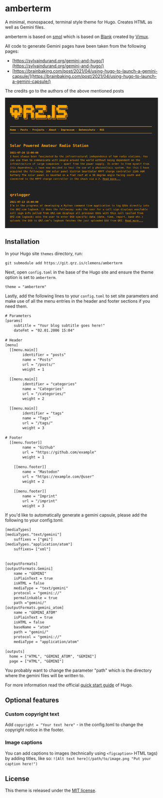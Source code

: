 # amberterm

A minimal, monospaced, terminal style theme for Hugo. Creates HTML as well as Gemini files.

amberterm is based on [smol](https://github.com/colorchestra/smol) which is based on [Blank](https://github.com/Vimux/Blank) created by [Vimux](https://github.com/Vimux).

All code to generate Gemini pages have been taken from the following pages:

  * [https://sylvaindurand.org/gemini-and-hugo/](https://sylvaindurand.org/gemini-and-hugo/)
  * [https://brainbaking.com/post/2021/04/using-hugo-to-launch-a-gemini-capsule/](https://brainbaking.com/post/2021/04/using-hugo-to-launch-a-gemini-capsule/)

The credits go to the authors of the above mentioned posts


![Screenshot](/images/screenshot.png)

## Installation

In your Hugo site `themes` directory, run:

```
git submodule add https://git.qrz.is/clemens/amberterm
```

Next, open `config.toml` in the base of the Hugo site and ensure the theme option is set to `amberterm`.

```
theme = "amberterm"
```

Lastly, add the following lines to your `config.toml` to set site parameters and make use of all the menu entries in the header and footer sections if you need them.

```
# Parameters
[params]
    subtitle = "Your blog subtitle goes here!"
    dateFmt = "02.01.2006 15:04"

# Header
[menu]
  [[menu.main]]
        identifier = "posts"
        name = "Posts"
        url = "/posts/"
        weight = 1 

  [[menu.main]]
        identifier = "categories"
        name = "Categories"
        url = "/categories/"
        weight = 2 

  [[menu.main]]
        identifier = "tags"
        name = "Tags"
        url = "/tags/"
        weight = 3

# Footer
  [[menu.footer]]
        name = "Github"
        url = "https://github.com/example"
        weight = 1 

    [[menu.footer]]
        name = "Mastodon"
        url = "https://example.com/@user"
        weight = 2 

    [[menu.footer]]
        name = "Imprint"
        url = "/imprint"
        weight = 3 

```

If you'd like to automatically generate a gemini capsule, please add the following to your config.toml:

```
[mediaTypes]
[mediaTypes."text/gemini"]
    suffixes = ["gmi"]
[mediaTypes."application/atom"]
    suffixes= ["xml"]


[outputFormats]
[outputFormats.Gemini]
    name = "GEMINI"
    isPlainText = true
    isHTML = false
    mediaType = "text/gemini"
    protocol = "gemini://"
    permalinkable = true
    path ="gemini/"
[outputFormats.gemini_atom]
    name = "GEMINI_ATOM"
    isPlainText = true
    isHTML = false
    baseName = "atom"
    path = "gemini/"
    protocol = "gemini://"
    mediaType = "application/atom"

[outputs]
  home = ["HTML", "GEMINI_ATOM", "GEMINI"]
  page = ["HTML", "GEMINI"]
```

You probably want to change the parameter "path" which is the directory where the gemini files will be written to.

For more information read the official [quick start guide](https://gohugo.io/getting-started/quick-start/) of Hugo.

## Optional features
### Custom copyright text
Add `copyright = "Your text here"` - in the config.toml to change the copyright notice in the footer.

### Image captions
You can add captions to images (technically using `<figcaption>` HTML tags) by adding titles, like so: `![Alt text here](/path/to/image.png "Put your caption here!")`

## License

This theme is released under the [MIT license](https://git.qrz.is/clemens/amberterm/raw/branch/master/LICENSE.md).
